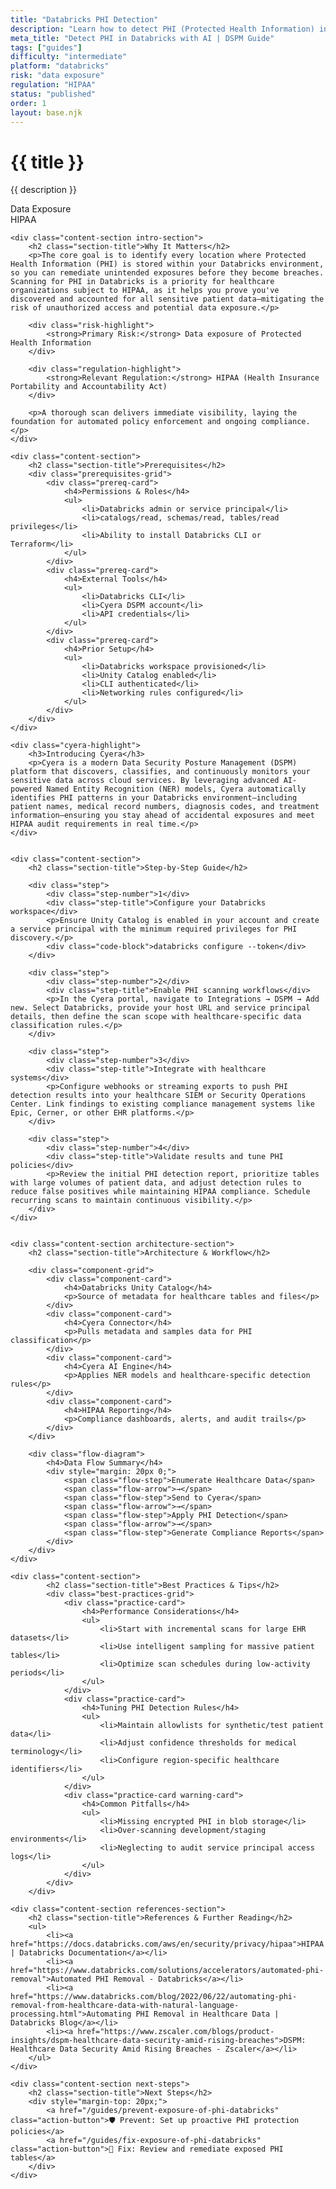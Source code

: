 ```yaml
---
title: "Databricks PHI Detection"
description: "Learn how to detect PHI (Protected Health Information) in Databricks environments. Follow step-by-step guidance for HIPAA compliance."
meta_title: "Detect PHI in Databricks with AI | DSPM Guide"
tags: ["guides"]
difficulty: "intermediate"
platform: "databricks"
risk: "data exposure"
regulation: "HIPAA"
status: "published"
order: 1
layout: base.njk
---
```


<div class="container">
    <div class="header">
        <h1>{{ title }}</h1>
        <p>{{ description }}</p>
        <div class="badge">Data Exposure</div>
        <div class="badge regulation">HIPAA</div>
    </div>

    <div class="content-section intro-section">
        <h2 class="section-title">Why It Matters</h2>
        <p>The core goal is to identify every location where Protected Health Information (PHI) is stored within your Databricks environment, so you can remediate unintended exposures before they become breaches. Scanning for PHI in Databricks is a priority for healthcare organizations subject to HIPAA, as it helps you prove you've discovered and accounted for all sensitive patient data—mitigating the risk of unauthorized access and potential data exposure.</p>
        
        <div class="risk-highlight">
            <strong>Primary Risk:</strong> Data exposure of Protected Health Information
        </div>
        
        <div class="regulation-highlight">
            <strong>Relevant Regulation:</strong> HIPAA (Health Insurance Portability and Accountability Act)
        </div>
        
        <p>A thorough scan delivers immediate visibility, laying the foundation for automated policy enforcement and ongoing compliance.</p>
    </div>

    <div class="content-section">
        <h2 class="section-title">Prerequisites</h2>
        <div class="prerequisites-grid">
            <div class="prereq-card">
                <h4>Permissions & Roles</h4>
                <ul>
                    <li>Databricks admin or service principal</li>
                    <li>catalogs/read, schemas/read, tables/read privileges</li>
                    <li>Ability to install Databricks CLI or Terraform</li>
                </ul>
            </div>
            <div class="prereq-card">
                <h4>External Tools</h4>
                <ul>
                    <li>Databricks CLI</li>
                    <li>Cyera DSPM account</li>
                    <li>API credentials</li>
                </ul>
            </div>
            <div class="prereq-card">
                <h4>Prior Setup</h4>
                <ul>
                    <li>Databricks workspace provisioned</li>
                    <li>Unity Catalog enabled</li>
                    <li>CLI authenticated</li>
                    <li>Networking rules configured</li>
                </ul>
            </div>
        </div>
    </div>
	
    <div class="cyera-highlight">
        <h3>Introducing Cyera</h3>
        <p>Cyera is a modern Data Security Posture Management (DSPM) platform that discovers, classifies, and continuously monitors your sensitive data across cloud services. By leveraging advanced AI-powered Named Entity Recognition (NER) models, Cyera automatically identifies PHI patterns in your Databricks environment—including patient names, medical record numbers, diagnosis codes, and treatment information—ensuring you stay ahead of accidental exposures and meet HIPAA audit requirements in real time.</p>
    </div>
	

    <div class="content-section">
        <h2 class="section-title">Step-by-Step Guide</h2>
        
        <div class="step">
            <div class="step-number">1</div>
            <div class="step-title">Configure your Databricks workspace</div>
            <p>Ensure Unity Catalog is enabled in your account and create a service principal with the minimum required privileges for PHI discovery.</p>
            <div class="code-block">databricks configure --token</div>
        </div>

        <div class="step">
            <div class="step-number">2</div>
            <div class="step-title">Enable PHI scanning workflows</div>
            <p>In the Cyera portal, navigate to Integrations → DSPM → Add new. Select Databricks, provide your host URL and service principal details, then define the scan scope with healthcare-specific data classification rules.</p>
        </div>

        <div class="step">
            <div class="step-number">3</div>
            <div class="step-title">Integrate with healthcare systems</div>
            <p>Configure webhooks or streaming exports to push PHI detection results into your healthcare SIEM or Security Operations Center. Link findings to existing compliance management systems like Epic, Cerner, or other EHR platforms.</p>
        </div>

        <div class="step">
            <div class="step-number">4</div>
            <div class="step-title">Validate results and tune PHI policies</div>
            <p>Review the initial PHI detection report, prioritize tables with large volumes of patient data, and adjust detection rules to reduce false positives while maintaining HIPAA compliance. Schedule recurring scans to maintain continuous visibility.</p>
        </div>
    </div>


    <div class="content-section architecture-section">
        <h2 class="section-title">Architecture & Workflow</h2>
        
        <div class="component-grid">
            <div class="component-card">
                <h4>Databricks Unity Catalog</h4>
                <p>Source of metadata for healthcare tables and files</p>
            </div>
            <div class="component-card">
                <h4>Cyera Connector</h4>
                <p>Pulls metadata and samples data for PHI classification</p>
            </div>
            <div class="component-card">
                <h4>Cyera AI Engine</h4>
                <p>Applies NER models and healthcare-specific detection rules</p>
            </div>
            <div class="component-card">
                <h4>HIPAA Reporting</h4>
                <p>Compliance dashboards, alerts, and audit trails</p>
            </div>
        </div>

        <div class="flow-diagram">
            <h4>Data Flow Summary</h4>
            <div style="margin: 20px 0;">
                <span class="flow-step">Enumerate Healthcare Data</span>
                <span class="flow-arrow">→</span>
                <span class="flow-step">Send to Cyera</span>
                <span class="flow-arrow">→</span>
                <span class="flow-step">Apply PHI Detection</span>
                <span class="flow-arrow">→</span>
                <span class="flow-step">Generate Compliance Reports</span>
            </div>
        </div>
    </div>

	<div class="content-section">
	        <h2 class="section-title">Best Practices & Tips</h2>
	        <div class="best-practices-grid">
	            <div class="practice-card">
	                <h4>Performance Considerations</h4>
	                <ul>
	                    <li>Start with incremental scans for large EHR datasets</li>
	                    <li>Use intelligent sampling for massive patient tables</li>
	                    <li>Optimize scan schedules during low-activity periods</li>
	                </ul>
	            </div>
	            <div class="practice-card">
	                <h4>Tuning PHI Detection Rules</h4>
	                <ul>
	                    <li>Maintain allowlists for synthetic/test patient data</li>
	                    <li>Adjust confidence thresholds for medical terminology</li>
	                    <li>Configure region-specific healthcare identifiers</li>
	                </ul>
	            </div>
	            <div class="practice-card warning-card">
	                <h4>Common Pitfalls</h4>
	                <ul>
	                    <li>Missing encrypted PHI in blob storage</li>
	                    <li>Over-scanning development/staging environments</li>
	                    <li>Neglecting to audit service principal access logs</li>
	                </ul>
	            </div>
	        </div>
	    </div>

    <div class="content-section references-section">
        <h2 class="section-title">References & Further Reading</h2>
        <ul>
            <li><a href="https://docs.databricks.com/aws/en/security/privacy/hipaa">HIPAA | Databricks Documentation</a></li>
            <li><a href="https://www.databricks.com/solutions/accelerators/automated-phi-removal">Automated PHI Removal - Databricks</a></li>
            <li><a href="https://www.databricks.com/blog/2022/06/22/automating-phi-removal-from-healthcare-data-with-natural-language-processing.html">Automating PHI Removal in Healthcare Data | Databricks Blog</a></li>
            <li><a href="https://www.zscaler.com/blogs/product-insights/dspm-healthcare-data-security-amid-rising-breaches">DSPM: Healthcare Data Security Amid Rising Breaches - Zscaler</a></li>
        </ul>
    </div>

    <div class="content-section next-steps">
        <h2 class="section-title">Next Steps</h2>
        <div style="margin-top: 20px;">
            <a href="/guides/prevent-exposure-of-phi-databricks" class="action-button">🛡️ Prevent: Set up proactive PHI protection policies</a>
            <a href="/guides/fix-exposure-of-phi-databricks" class="action-button">🔧 Fix: Review and remediate exposed PHI tables</a>
        </div>
    </div>
</div>
